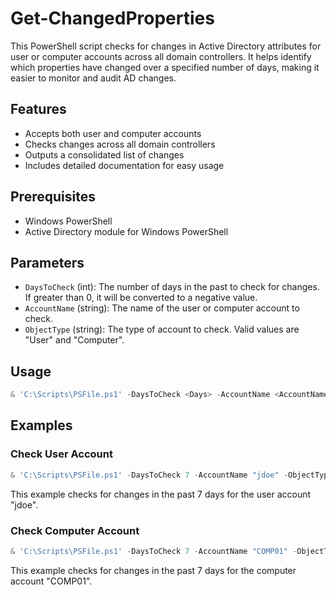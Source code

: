# Get-ChangedProperties

This PowerShell script checks for changes in Active Directory attributes for user or computer accounts across all domain controllers. It helps identify which properties have changed over a specified number of days, making it easier to monitor and audit AD changes.

## Features
- Accepts both user and computer accounts
- Checks changes across all domain controllers
- Outputs a consolidated list of changes
- Includes detailed documentation for easy usage

## Prerequisites
- Windows PowerShell
- Active Directory module for Windows PowerShell

## Parameters
- `DaysToCheck` (int): The number of days in the past to check for changes. If greater than 0, it will be converted to a negative value.
- `AccountName` (string): The name of the user or computer account to check.
- `ObjectType` (string): The type of account to check. Valid values are "User" and "Computer".

## Usage
```powershell
& 'C:\Scripts\PSFile.ps1' -DaysToCheck <Days> -AccountName <AccountName> -ObjectType <User|Computer>
```

## Examples
### Check User Account
```powershell
& 'C:\Scripts\PSFile.ps1' -DaysToCheck 7 -AccountName "jdoe" -ObjectType "User"
```

This example checks for changes in the past 7 days for the user account "jdoe".


### Check Computer Account
```powershell
& 'C:\Scripts\PSFile.ps1' -DaysToCheck 7 -AccountName "COMP01" -ObjectType "Computer"
```

This example checks for changes in the past 7 days for the computer account "COMP01".
